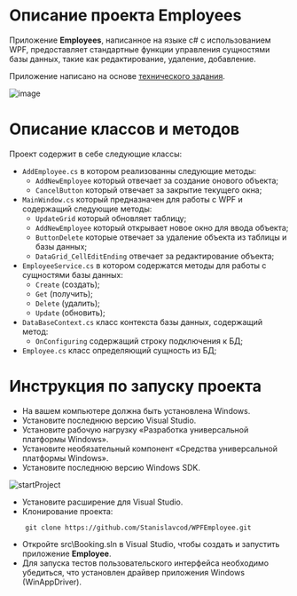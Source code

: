 # Описание проекта __Employees__
Приложение __Employees__, написанное на языке с# с использованием WPF, предоставляет стандартные функции управления сущностями базы данных, такие как редактирование, удаление, добавление.

Приложение написано на основе [технического задания](https://docs.google.com/document/d/1WfN2AcFEWbunQOdH66dF8DP4konRUROU/edit).

![image](https://user-images.githubusercontent.com/96730744/206059335-969c880d-8549-461f-b5cb-6310919233dc.png)

# Oписание классов и методов
Проект содержит в себе следующие классы:
+ `AddEmployee.cs` в котором реализованны следующие методы:
    + `AddNewEmployee` который отвечает за создание онового объекта;
    + `CancelButton` который отвечает за закрытие текущего окна;
+ `MainWindow.cs` который предназначен для работы с WPF и содержащий следующие методы:
    + `UpdateGrid` который обновляет таблицу;
    + `AddNewEmployee` который открывает новое окно для ввода объекта;
    + `ButtonDelete` которые отвечает за удаление объекта из таблицы и базы данных;
    + `DataGrid_CellEditEnding` отвечает за редактирование объекта;
+ `EmployeeService.cs` в котором содержатся методы для работы с сущностями базы данных:
    + `Create` (создать);
    + `Get` (получить);
    + `Delete` (удалить);
    + `Update` (обновить);
+ `DataBaseContext.cs` класс контекста базы данных, содержащий метод:
    + `OnConfiguring` содержащий строку подключения к БД;
+ `Employee.cs` класс определяющий сущность из БД;


# Инструкция по запуску проекта

+ На вашем компьютере должна быть установлена Windows.
+ Установите последнюю версию Visual Studio.
+ Установите рабочую нагрузку «Разработка универсальной платформы Windows».
+ Установите необязательный компонент «Средства универсальной платформы Windows».
+ Установите последнюю версию Windows SDK.

![startProject](https://user-images.githubusercontent.com/96730744/197644537-27ffa0a6-4350-495f-883b-154ead8c3013.png)

+ Установите расширение для Visual Studio.
+ Клонирование проекта: 
```
    git clone https://github.com/Stanislavcod/WPFEmployee.git
```
+ Откройте src\Booking.sln в Visual Studio, чтобы создать и запустить приложение __Employee__.
+ Для запуска тестов пользовательского интерфейса необходимо убедиться, что установлен драйвер приложения Windows (WinAppDriver).



